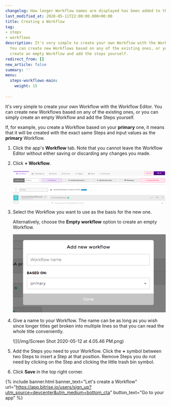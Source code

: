 ```yaml
---
changelog: How longer Workflow names are displayed has been added to the guide.
last_modified_at: 2020-05-11T22:00:00.000+00:00
title: Creating a Workflow
tag:
- steps
- workflows
description: It's very simple to create your own Workflow with the Workflow Editor.
  You can create new Workflows based on any of the existing ones, or you can simply
  create an empty Workflow and add the steps yourself.
redirect_from: []
new_article: false
summary: ''
menu:
  steps-workflows-main:
    weight: 15

---
```

It's very simple to create your own Workflow with the Workflow Editor. You can create new Workflows based on any of the existing ones, or you can simply create an empty Workflow and add the Steps yourself.

If, for example, you create a Workflow based on your **primary** one, it means that it will be created with the exact same Steps and input values as the **primary** Workflow.

1. Click the app's **Workflow** tab. Note that you cannot leave the Workflow Editor without either saving or discarding any changes you made.
2. Click **+ Workflow**.

   ![](/img/addworkflow.png)
3. Select the Workflow you want to use as the basis for the new one.

   Alternatively, choose the **Empty workflow** option to create an empty Workflow.

   ![Add new workflow](/img/getting-started/add-new-workflow.png)
4. Give a name to your Workflow. The name can be as long as you wish since longer titles get broken into multiple lines so that you can read the whole title conveniently. 

   ![](/img/Screen Shot 2020-05-12 at 4.05.46 PM.png)
5. Add the Steps you need to your Workflow. Click the **+** symbol between two Steps to insert a Step at that position. Remove Steps you do not need by clicking on the Step and clicking the little trash bin symbol.
6. Click **Save** in the top right corner.

{% include banner.html banner_text="Let's create a Workflow" url="https://app.bitrise.io/users/sign_up?utm_source=devcenter&utm_medium=bottom_cta" button_text="Go to your app" %}